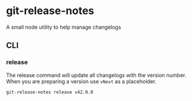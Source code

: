 # git-release-notes

A small node utility to help manage changelogs

## CLI
### release
The release command will update all changelogs with the version number. When you are preparing a version use `vNext` as a placeholder.

`git-release-notes release v42.0.0`
